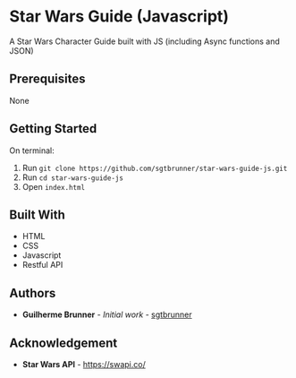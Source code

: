 # Star Wars Guide (Javascript)

A Star Wars Character Guide built with JS (including Async functions and JSON)

## Prerequisites

None

## Getting Started

On terminal:
1. Run `git clone https://github.com/sgtbrunner/star-wars-guide-js.git`
2. Run `cd star-wars-guide-js`
3. Open `index.html`

## Built With

* HTML
* CSS
* Javascript
* Restful API

## Authors

* **Guilherme Brunner** - *Initial work* - [sgtbrunner](https://github.com/sgtbrunner)

## Acknowledgement

* **Star Wars API** - https://swapi.co/
